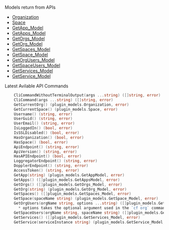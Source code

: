 Models return from APIs
- [Organization](https://github.com/cloudfoundry/cli/blob/master/plugin/models/get_current_org.go#L3)
- [Space](https://github.com/cloudfoundry/cli/blob/master/plugin/models/get_current_space.go#L3)
- [GetApp_Model](https://github.com/cloudfoundry/cli/blob/master/plugin/models/get_app.go#L5)
- [GetApps_Model](https://github.com/cloudfoundry/cli/blob/master/plugin/models/get_apps.go#L3)
- [GetOrgs_Model](https://github.com/cloudfoundry/cli/blob/master/plugin/models/get_orgs.go#L3)
- [GetOrg_Model](https://github.com/cloudfoundry/cli/blob/master/plugin/models/get_current_space.go#L3)
- [GetSpaces_Model](https://github.com/cloudfoundry/cli/blob/master/plugin/models/get_space_users.go#L3)
- [GetSpace_Model](https://github.com/cloudfoundry/cli/blob/master/plugin/models/get_space.go#L3)
- [GetOrgUsers_Model](https://github.com/cloudfoundry/cli/blob/master/plugin/models/get_org_users.go#L3)
- [GetSpaceUsers_Model](https://github.com/cloudfoundry/cli/blob/master/plugin/models/get_spaces.go#L3)
- [GetServices_Model](https://github.com/cloudfoundry/cli/blob/master/plugin/models/get_services.go#L3)
- [GetService_Model](https://github.com/cloudfoundry/cli/blob/master/plugin/models/get_service.go#L3)

Latest Avilable API Commands
```go
	CliCommandWithoutTerminalOutput(args ...string) ([]string, error)
	CliCommand(args ...string) ([]string, error)
	GetCurrentOrg() (plugin_models.Organization, error)
	GetCurrentSpace() (plugin_models.Space, error)
	Username() (string, error)
	UserGuid() (string, error)
	UserEmail() (string, error)
	IsLoggedIn() (bool, error)
	IsSSLDisabled() (bool, error)
	HasOrganization() (bool, error)
	HasSpace() (bool, error)
	ApiEndpoint() (string, error)
	ApiVersion() (string, error)
	HasAPIEndpoint() (bool, error)
	LoggregatorEndpoint() (string, error)
	DopplerEndpoint() (string, error)
	AccessToken() (string, error)
	GetApp(string) (plugin_models.GetAppModel, error)
	GetApps() ([]plugin_models.GetAppsModel, error)
	GetOrgs() ([]plugin_models.GetOrgs_Model, error)
	GetOrg(string) (plugin_models.GetOrg_Model, error)
	GetSpaces() ([]plugin_models.GetSpaces_Model, error)
	GetSpace(spaceName string) (plugin_models.GetSpace_Model, error)
	GetOrgUsers(orgName string, options ...string) ([]plugin_models.GetOrgUsers_Model, error)
	  * options takes the optional argument used in the `cf org` command
	GetSpaceUsers(orgName string, spaceName string) ([]plugin_models.GetSpaceUsers_Model, error)
	GetServices() ([]plugin_models.GetServices_Model, error)
	GetService(serviceInstance string) (plugin_models.GetService_Model, error)
```
